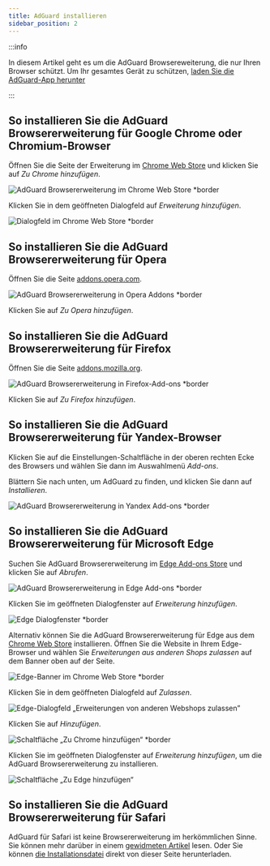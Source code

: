 ```yaml
---
title: AdGuard installieren
sidebar_position: 2
---
```


:::info

In diesem Artikel geht es um die AdGuard Browsereweiterung, die nur Ihren Browser schützt. Um Ihr gesamtes Gerät zu schützen, [laden Sie die AdGuard-App herunter](https://agrd.io/download-kb-adblock)

:::

## So installieren Sie die AdGuard Browsererweiterung für Google Chrome oder Chromium-Browser

Öffnen Sie die Seite der Erweiterung im [Chrome Web Store](https://agrd.io/extension_chrome) und klicken Sie auf *Zu Chrome hinzufügen*.

![AdGuard Browsererweiterung im Chrome Web Store *border](https://cdn.adtidy.org/content/Kb/ad_blocker/browser_extension/ad_blocker_browser_extension_chrome.png)

Klicken Sie in dem geöffneten Dialogfeld auf *Erweiterung hinzufügen*.

![Dialogfeld im Chrome Web Store *border](https://cdn.adtidy.org/content/Kb/ad_blocker/browser_extension/ad_blocker_browser_extension_chrome1.png)

## So installieren Sie die AdGuard Browsererweiterung für Opera

Öffnen Sie die Seite [addons.opera.com](https://agrd.io/extension_opera).

![AdGuard Browsererweiterung in Opera Addons *border](https://cdn.adtidy.org/content/Kb/ad_blocker/browser_extension/ad_blocker_browser_extension_opera.png)

Klicken Sie auf *Zu Opera hinzufügen*.

## So installieren Sie die AdGuard Browsererweiterung für Firefox

Öffnen Sie die Seite [addons.mozilla.org](https://agrd.io/extension_firefox).

![AdGuard Browsererweiterung in Firefox-Add-ons *border](https://cdn.adtidy.org/content/Kb/ad_blocker/browser_extension/ad_blocker_browser_extension_firefox.png)

Klicken Sie auf *Zu Firefox hinzufügen*.

## So installieren Sie die AdGuard Browsererweiterung für Yandex-Browser

Klicken Sie auf die Einstellungen-Schaltfläche in der oberen rechten Ecke des Browsers und wählen Sie dann im Auswahlmenü *Add-ons*.

Blättern Sie nach unten, um AdGuard zu finden, und klicken Sie dann auf *Installieren*.

![AdGuard Browsererweiterung in Yandex Add-ons *border](https://cdn.adtidy.org/content/Kb/ad_blocker/browser_extension/ad_blocker_browser_extension_yandex.png)

## So installieren Sie die AdGuard Browsererweiterung für Microsoft Edge

Suchen Sie AdGuard Browsererweiterung im [Edge Add-ons Store](https://agrd.io/extension_edge) und klicken Sie auf *Abrufen*.

![AdGuard Browsererweiterung in Edge Add-ons *border](https://cdn.adtidy.org/content/Kb/ad_blocker/browser_extension/ad_blocker_browser_extension_edge.png)

Klicken Sie im geöffneten Dialogfenster auf *Erweiterung hinzufügen*.

![Edge Dialogfenster *border](https://cdn.adtidy.org/content/Kb/ad_blocker/browser_extension/ad_blocker_browser_extension_edge1.png)

Alternativ können Sie die AdGuard Browsererweiterung für Edge aus dem [Chrome Web Store](https://agrd.io/extension_chrome) installieren. Öffnen Sie die Website in Ihrem Edge-Browser und wählen Sie *Erweiterungen aus anderen Shops zulassen* auf dem Banner oben auf der Seite.

![Edge-Banner im Chrome Web Store *border](https://cdn.adtidy.org/content/Kb/ad_blocker/browser_extension/edge_banner.jpg)

Klicken Sie in dem geöffneten Dialogfeld auf *Zulassen*.

![Edge-Dialogfeld „Erweiterungen von anderen Webshops zulassen”](https://cdn.adtidy.org/content/Kb/ad_blocker/browser_extension/allow_from_stores.jpg)

Klicken Sie auf *Hinzufügen*.

![Schaltfläche „Zu Chrome hinzufügen“ *border](https://cdn.adtidy.org/content/Kb/ad_blocker/browser_extension/add_to_chrome.jpg)

Klicken Sie im geöffneten Dialogfenster auf *Erweiterung hinzufügen*, um die AdGuard Browsererweiterung zu installieren.

![Schaltfläche „Zu Edge hinzufügen“](https://cdn.adtidy.org/content/Kb/ad_blocker/browser_extension/add_to_edge.jpg)

## So installieren Sie die AdGuard Browsererweiterung für Safari

AdGuard für Safari ist keine Browsererweiterung im herkömmlichen Sinne. Sie können mehr darüber in einem [gewidmeten Artikel](/adguard-for-safari/overview) lesen. Oder Sie können [die Installationsdatei](https://agrd.io/safari_release) direkt von dieser Seite herunterladen.
